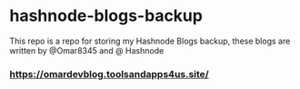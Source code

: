 # hashnode-blogs-backup
This repo is a repo for storing my Hashnode Blogs backup, these blogs are written by @Omar8345 and @ Hashnode
### https://omardevblog.toolsandapps4us.site/
